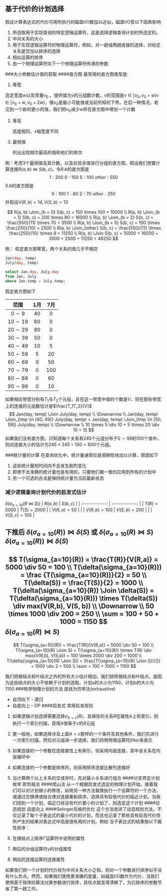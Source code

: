 ## 基于代价的计划选择

假设计算表达式的代价可用所执行的磁盘I/O数加以近似，磁盘I/O受以下因素影响

1. 所选取用于实现查询的特定逻辑运算符，这是选择逻辑查询计划时所选定的。
2. 中间关系的大小
3. 用于实现逻辑运算符的物理运算符，例如，对一趟或两趟连接的选择，对给定关系是否加以排序的选择
4. 相似运算的排序
5. 由一个物理运算符向下一个物理运算符传递的参数

###大小参数估计值的获取
####直方图
最常用的直方图类型是:
1. 等宽

  选定宽度$w$以及常量$v_0$ 。提供值为$v$的元组数计数，$v$的范围是$v \in [v_0, v_0+w) v \in [v_0 + w, v_0 + 2w)$，值$v_0$是最小可能值或当前所知的下界。在后一种情况，若见到一个新的更小的值，我们把$v_0$减少$w$并在直方图中增加一个计数

2. 等高

   高度相同，$x$轴宽度不同

3. 最频值

   列出出现频次最高的值和他们的频次

例：考虑3个最频值及其计数，以及对其余值进行分组的直方图。假设我们想要计算连接$R(a, b) \Join S(b, c)$，令$R.b$的直方图是
$$
1:200 \ 0:150 \ 5:100 \ other:550
$$
$S.b$的直方图是
$$
0:100 \ 1:80 \ 2:70 \ other:250
$$
并假设$V(R, b) = 14, V(S, b)=13$

$$
R(a, b) \Join_{b = 0} S(b, c) = 150 \times 100 = 15000 \\
R(a, b) \Join_{b = 1} S(b, c) = 200 \times 80 = 16000 \\
R(a, b) \Join_{b = 2} S(b, c) = \frac{550}{11} \times 70 = 3500 \\
R(a, b) \Join_{b = 5} S(b, c) = 100 \times \frac{250}{10} = 2500 \\
R(a, b) \Join_{other} S(b, c) = \frac{550}{11} \times \frac{250}{10} \times 9 = 11250 \\
R(a, b) \Join S(b, c) = 15000 + 16000 + 3500 + 2500 + 11250 = 48250
$$

例： 假定直方图等宽，两个关系的值几乎不相交

```sql
Jan(day, temp)
July(day, temp)

select Jan.day, July.day
from Jan, July
where Jan.temp = July.temp;
```

假定直方图如下

|  范围   | 1月  | 7月  |
| :-----: | :--: | :--: |
| $0 \sim 9$  |  $40$  |  $0$ |
| $10 \sim 19$ |  $60$  |  $0$   |
| $20 \sim 29$ |  $80$  |  $0$   |
| $30 \sim 39$ |  $50$  |  $0$   |
| $40 \sim 49$ |  $10$  |  $5$   |
| $50 \sim 59$ |  $5$   |  $20$  |
| $60 \sim 69$ |  $0$   |  $50$  |
| $70 \sim 79$ |  $0$   | $100$  |
| $80 \sim 89$ |  $0$   |  $60$  |
| $90 \sim 99$ |  $0$   |  $10$  |

如果相应带宽分别有$T_1$与$T_2$个元组，且在这一带宽中值的个数是$V$，则在那些带宽上的连接的元组数估计是$\frac{T_1T_2}{V}$
$$
Jan(day, temp) \Join July(day, temp) \\
\Downarrow \\
Jan(day, temp) \Join_{tmp \in [40, 49]} July(day, temp) + Jan(day, temp) \Join_{tmp \in [50, 59]} July(day, temp) \\
\Downarrow \\
10 \times 5 \div 10 + 5 \times 20 \div 10 = 15
$$
如果我们没有直方图，只知道每个关系有$245$个元组分布于$0 \sim 99$的100个值中，则对连接大小的估计为$245 \times 245 \div 100 = 600$个元组。

###统计量的计算
在查询优化中，统计量通常仅是周期性地加以计算，原因如下
1. 这些统计量短时间内不会发生剧烈变化
2. 即使不太准确的统计量也是有用的，只要他们被一致的应用到所有的计划中
3. 另一个可选的办法是保持统计量为当前最新状态
### 减少逻辑查询计划代价的启发式估计

$\delta(\sigma_{a=10}(R \Join S))$
|   $R(a, b)$    |    $S(b,c)$    |
| :------------: | :------------: |
| $T(R) = 5000$  | $T(S) = 2000$  |
| $V(R,a) = 50$  |                |
| $V(R,b) = 100$ | $V(S,b) = 200$ |
|                | $V(S,c) = 100$ |

下推后
$\delta(\sigma_{a=10}(R)) \Join \delta(S)$ 或 $\delta(\sigma_{a=10}(R) \Join S)$
$\delta(\sigma_{a=10}(R)) \Join \delta(S)$ 
------
$$
T(\sigma_{a=10}(R)) = \frac{T(R)}{V(R,a)} = 5000 \div 50 = 100 \\
T(\delta(\sigma_{a=10}(R))) = \frac {T(\sigma_{a=10}(R))}{2} = 50 \\
T(\delta(S)) = \frac{T(S)}{2} = 1000 \\
T(\delta(\sigma_{a=10}(R)) \Join \delta(S)) = T(\delta(\sigma_{a=10}(R))) \times T(\delta(S)) \div max(V(R,b), V(S, b)) \\
\Downarrow \\
50 \times 1000 \div 200 = 250 \\
\sum = 100 + 50 + 1000 = 1150
$$
$\delta(\sigma_{a=10}(R) \Join S)$
------
$$
T(\sigma_{a=10}(R)) = \frac{T(R)}{V(R,a)} = 5000 \div 50 = 100 \\
T(\sigma_{a=10}(R) \Join S) = T(\sigma_{a=10}(R)) \times T(R) \div max(V(R,b), V(S,b)) = 100 \times 2000 \div 200 = 1000 \\
T(\delta(\sigma_{a=10}(R) \Join S)) = \frac{T(\sigma_{a=10}(R) \Join S)}{2} = 1000 \div 2 = 500 \\
\sum = 100 + 1000 = 1100
$$

我们把根结点和叶结点之外的所有大小估计相加，我们排除根结点和叶结点，是因为这些结点的大小不依赖于计划的选取。计划a的大小为1150，计划b的大小为1100
###枚举物理计划的方法
底线为穷举法(exhaustive)
* 自顶向下 - 递归
* 自底向上 - DP
####启发式
常用启发规则
1. 如果逻辑计划选择需要选择$\sigma_{A=c}(R)$，且保存的关系$R$在属性$A$上有索引，则执行一个索引扫描，获得$A$值等于$c$的$R$元组
2. 更一般地，如果选择涉及上面$A=c$那样的一个条件及其他条件，我们先进行一次索引扫描，然后对元组进一步选择，我们将用物理运算符$filter$来表示
3. 如果连接的一个参数在连接属性上有索引，则采用内层连接，其中该关系在内层循环中
4. 如果连接的一个参数是排序的，则采用排序连接比散列连接好
5. 当计算两个以上关系的交或并时，先对最小关系进行组合
####分支界定计划枚举
即剪枝法
####爬山法
从一个根据启发式选定的物理计划开始，接着我们可以对计划做小的修改，如用另一种方法替换执行一个运算符的一个方法，或通过交换律或结合律对连接重新排序，选择具有较低代价的临近计划。当我们找到一个计划，临近已经没有代价更小的计划了，则选定这个计划
####动态规划
自底向上
####Selinger风格的优化
这个方法改进了动态规划方法，不仅记录了每个子表达式的最小代价的计划，而且也记录了那些具有较高代价但所产生的结果对表达式中高层很有用的计划。例如
当子表达式的结果按以下属性排序：
1. 在根结点上排序$\Gamma$运算符中说明的属性

2. 稍后的分组运算符$\gamma$的分组属性

3. 稍后的连接运算的连接属性

如果我们把一个计划的代价视为中间关系大小之和，则对一个参数进行排序似乎没有什么优点。然而，如果我们使用更准确的度量，如磁盘I/O数作为代价，当我们使用基于排序的算法对某参数进行排序，其优点就变得清晰了，为已排序的参数节省了第一趟工作。